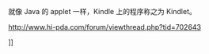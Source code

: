 <p>就像 Java 的 applet 一样，Kindle 上的程序称之为 Kindlet。</p>
<p><a href="http://www.hi-pda.com/forum/viewthread.php?tid=702643">http://www.hi-pda.com/forum/viewthread.php?tid=702643</a></p>]]